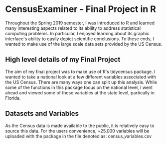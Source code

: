 # CensusExaminer - Final Project in R

Throughout the Spring 2019 semester, I was introduced to R and learned many interesting aspects related to its ability to address
statistical computing problems. In particular, I enjoyed learning about its graphic interface's ability to easily depict scientific 
conclusions. To these ends, I wanted to make use of the large scale data sets provided by the US Census. 

## High level details of my Final Project

The aim of my final project was to make use of R's tidycensus package. I wanted to take a national look at a few different variables
associated with the US Census. There are many ways one can split up this analysis. While some of the functions in this package focus
on the national level, I went ahead and viewed some of these variables at the state level, partically in Florida.

## Datasets and Variables

As the Census data is made available to the public, it is relatively easy to source this data. For the users convenience, ~25,000 variables will be uploaded with the package in the file denoted as: census_variables.csv
